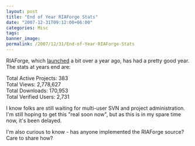 ```yaml
---
layout: post
title: "End of Year RIAForge Stats"
date: "2007-12-31T09:12:00+06:00"
categories: Misc 
tags: 
banner_image: 
permalink: /2007/12/31/End-of-Year-RIAForge-Stats
---
```


RIAForge, which <a href="http://www.raymondcamden.com/index.cfm/2006/10/18/Announcing-RIAForge">launched</a> a bit over a year ago, has had a pretty good year. The stats at years end are:

Total Active Projects: 383<br />
Total Views: 2,778,627<br />
Total Downloads: 170,953<br />
Total Verified Users: 2,731<br />

I know folks are still waiting for multi-user SVN and project administration. I'm still hoping to get this "real soon now", but as this is in my spare time now, it's been delayed. 

I'm also curious to know - has anyone implemented the RIAForge source? Care to share how?